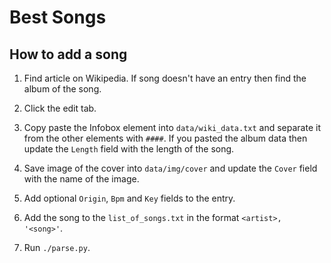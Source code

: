 Best Songs
==========

How to add a song
-----------------

1. Find article on Wikipedia. If song doesn't have an entry then find the album
    of the song.

2. Click the edit tab.

3. Copy paste the Infobox element into `data/wiki_data.txt` and separate it from
    the other elements with `####`. If you pasted the album data then update the
    `Length` field with the length of the song.

4. Save image of the cover into `data/img/cover` and update the `Cover` field
    with the name of the image.

5. Add optional `Origin`, `Bpm` and `Key` fields to the entry.

6. Add the song to the `list_of_songs.txt` in the format `<artist>, '<song>'`.

7. Run `./parse.py`.